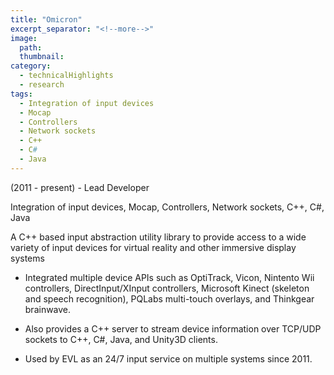 ```yaml
---
title: "Omicron"
excerpt_separator: "<!--more-->"
image:
  path: 
  thumbnail: 
category:
  - technicalHighlights
  - research
tags:
  - Integration of input devices
  - Mocap
  - Controllers
  - Network sockets
  - C++
  - C#
  - Java
---
```

(2011 - present) - Lead Developer

Integration of input devices, Mocap, Controllers, Network sockets, C++, C#, Java

<!--more--> 

A C++ based input abstraction utility library to provide access to a wide variety of input devices for virtual reality and other immersive display systems


  - Integrated multiple device APIs such as OptiTrack, Vicon, Nintento Wii controllers, DirectInput/XInput controllers, Microsoft Kinect (skeleton and speech recognition), PQLabs multi-touch overlays, and Thinkgear brainwave.


  - Also provides a C++ server to stream device information over TCP/UDP sockets to C++, C#, Java, and Unity3D clients.
	
  - Used by EVL as an 24/7 input service on multiple systems since 2011.

